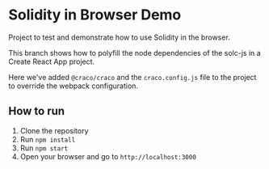 # Solidity in Browser Demo

Project to test and demonstrate how to use Solidity in the browser.

This branch shows how to polyfill the node dependencies of the solc-js in a Create React App project.

Here we've added `@craco/craco` and the `craco.config.js` file to the project to override the webpack configuration.

## How to run

1. Clone the repository
2. Run `npm install`
3. Run `npm start`
4. Open your browser and go to `http://localhost:3000`
